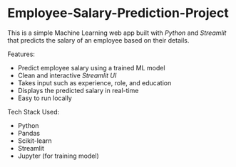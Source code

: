 # Employee-Salary-Prediction-Project

This is a simple Machine Learning web app built with *Python* and *Streamlit* that predicts the salary of an employee based on their details.

 Features:

- Predict employee salary using a trained ML model
- Clean and interactive *Streamlit UI*
- Takes input such as experience, role, and education
- Displays the predicted salary in real-time
- Easy to run locally

Tech Stack Used:

- Python
- Pandas
- Scikit-learn
- Streamlit
- Jupyter (for training model)
